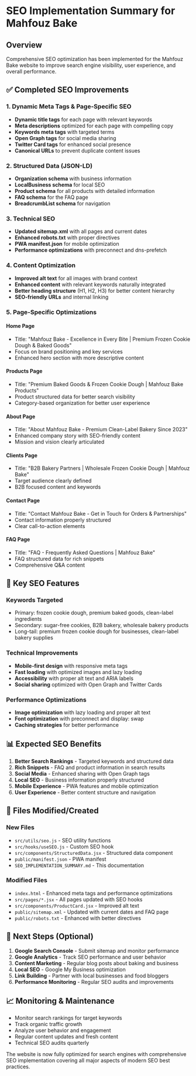 # SEO Implementation Summary for Mahfouz Bake

## Overview

Comprehensive SEO optimization has been implemented for the Mahfouz Bake website to improve search engine visibility, user experience, and overall performance.

## ✅ Completed SEO Improvements

### 1. Dynamic Meta Tags & Page-Specific SEO

- **Dynamic title tags** for each page with relevant keywords
- **Meta descriptions** optimized for each page with compelling copy
- **Keywords meta tags** with targeted terms
- **Open Graph tags** for social media sharing
- **Twitter Card tags** for enhanced social presence
- **Canonical URLs** to prevent duplicate content issues

### 2. Structured Data (JSON-LD)

- **Organization schema** with business information
- **LocalBusiness schema** for local SEO
- **Product schema** for all products with detailed information
- **FAQ schema** for the FAQ page
- **BreadcrumbList schema** for navigation

### 3. Technical SEO

- **Updated sitemap.xml** with all pages and current dates
- **Enhanced robots.txt** with proper directives
- **PWA manifest.json** for mobile optimization
- **Performance optimizations** with preconnect and dns-prefetch

### 4. Content Optimization

- **Improved alt text** for all images with brand context
- **Enhanced content** with relevant keywords naturally integrated
- **Better heading structure** (H1, H2, H3) for better content hierarchy
- **SEO-friendly URLs** and internal linking

### 5. Page-Specific Optimizations

#### Home Page

- Title: "Mahfouz Bake - Excellence in Every Bite | Premium Frozen Cookie Dough & Baked Goods"
- Focus on brand positioning and key services
- Enhanced hero section with more descriptive content

#### Products Page

- Title: "Premium Baked Goods & Frozen Cookie Dough | Mahfouz Bake Products"
- Product structured data for better search visibility
- Category-based organization for better user experience

#### About Page

- Title: "About Mahfouz Bake - Premium Clean-Label Bakery Since 2023"
- Enhanced company story with SEO-friendly content
- Mission and vision clearly articulated

#### Clients Page

- Title: "B2B Bakery Partners | Wholesale Frozen Cookie Dough | Mahfouz Bake"
- Target audience clearly defined
- B2B focused content and keywords

#### Contact Page

- Title: "Contact Mahfouz Bake - Get in Touch for Orders & Partnerships"
- Contact information properly structured
- Clear call-to-action elements

#### FAQ Page

- Title: "FAQ - Frequently Asked Questions | Mahfouz Bake"
- FAQ structured data for rich snippets
- Comprehensive Q&A content

## 🎯 Key SEO Features

### Keywords Targeted

- Primary: frozen cookie dough, premium baked goods, clean-label ingredients
- Secondary: sugar-free cookies, B2B bakery, wholesale bakery products
- Long-tail: premium frozen cookie dough for businesses, clean-label bakery supplies

### Technical Improvements

- **Mobile-first design** with responsive meta tags
- **Fast loading** with optimized images and lazy loading
- **Accessibility** with proper alt text and ARIA labels
- **Social sharing** optimized with Open Graph and Twitter Cards

### Performance Optimizations

- **Image optimization** with lazy loading and proper alt text
- **Font optimization** with preconnect and display: swap
- **Caching strategies** for better performance

## 📊 Expected SEO Benefits

1. **Better Search Rankings** - Targeted keywords and structured data
2. **Rich Snippets** - FAQ and product information in search results
3. **Social Media** - Enhanced sharing with Open Graph tags
4. **Local SEO** - Business information properly structured
5. **Mobile Experience** - PWA features and mobile optimization
6. **User Experience** - Better content structure and navigation

## 🔧 Files Modified/Created

### New Files

- `src/utils/seo.js` - SEO utility functions
- `src/hooks/useSEO.js` - Custom SEO hook
- `src/components/StructuredData.jsx` - Structured data component
- `public/manifest.json` - PWA manifest
- `SEO_IMPLEMENTATION_SUMMARY.md` - This documentation

### Modified Files

- `index.html` - Enhanced meta tags and performance optimizations
- `src/pages/*.jsx` - All pages updated with SEO hooks
- `src/components/ProductCard.jsx` - Improved alt text
- `public/sitemap.xml` - Updated with current dates and FAQ page
- `public/robots.txt` - Enhanced with better directives

## 🚀 Next Steps (Optional)

1. **Google Search Console** - Submit sitemap and monitor performance
2. **Google Analytics** - Track SEO performance and user behavior
3. **Content Marketing** - Regular blog posts about baking and business
4. **Local SEO** - Google My Business optimization
5. **Link Building** - Partner with local businesses and food bloggers
6. **Performance Monitoring** - Regular SEO audits and improvements

## 📈 Monitoring & Maintenance

- Monitor search rankings for target keywords
- Track organic traffic growth
- Analyze user behavior and engagement
- Regular content updates and fresh content
- Technical SEO audits quarterly

The website is now fully optimized for search engines with comprehensive SEO implementation covering all major aspects of modern SEO best practices.
